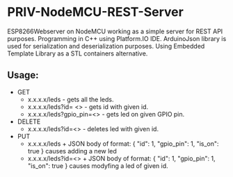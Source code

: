 # PRIV-NodeMCU-REST-Server
ESP8266Webserver on NodeMCU working as a simple server for REST API purposes. Programming in C++ using Platform.IO IDE. ArduinoJson library is used for serialization and deserialization purposes. Using Embedded Template Library as a STL containers alternative.

## Usage:
* GET 
  * x.x.x.x/leds - gets all the leds.
  * x.x.x.x/leds?id= <<id>> - gets id with given id.
  * x.x.x.x/leds?gpio_pin=<<pin>> - gets led on given GPIO pin.
* DELETE
  * x.x.x.x/leds?id=<<id>> - deletes led with given id.
* PUT
  * x.x.x.x/leds + JSON body of format:
  {
      "id": 1,
      "gpio_pin": 1,
      "is_on": true
  }
  causes adding a new led
  * x.x.x.x/leds?id=<<id>> + JSON body of format:
  {
      "id": 1,
      "gpio_pin": 1,
      "is_on": true
  }
  causes modyfing a led of given id.
